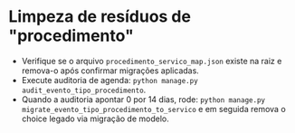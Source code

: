 # Limpeza de resíduos de "procedimento"

- Verifique se o arquivo `procedimento_servico_map.json` existe na raiz e remova-o após confirmar migrações aplicadas.
- Execute auditoria de agenda: `python manage.py audit_evento_tipo_procedimento`.
- Quando a auditoria apontar 0 por 14 dias, rode: `python manage.py migrate_evento_tipo_procedimento_to_servico` e em seguida remova o choice legado via migração de modelo.
